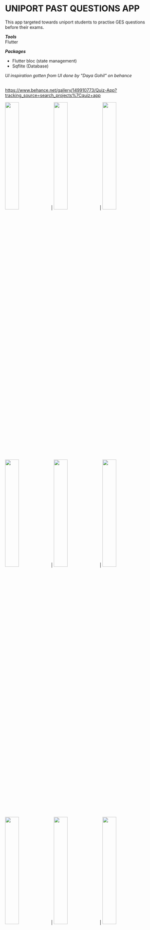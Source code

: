# UNIPORT PAST QUESTIONS APP

This app targeted towards uniport students to practise GES questions before their exams.

***Tools*** <br/>
Flutter

***Packages*** <br/>
- Flutter bloc (state management)
- Sqflite (Database)

*UI inspiration gotten from UI done by "Daya Gohil" on behance* <br/><br/>

https://www.behance.net/gallery/149910773/Quiz-App?tracking_source=search_projects%7Cquiz+app




<img src='https://user-images.githubusercontent.com/68550309/209566663-d9c13f19-4363-4a49-b6a8-a31f0b142162.png' width=30%>|
<img src='https://user-images.githubusercontent.com/68550309/209566674-539d47b4-879b-4235-94a2-21453d49ff0d.png' width=30%>|
<img src='https://user-images.githubusercontent.com/68550309/209566679-2b8296fd-d361-441f-9f44-abd0054d5f58.png' width=30%> <br/>
<img src='https://user-images.githubusercontent.com/68550309/209566683-2b6ba40b-68e1-45e3-b8a1-888043222105.png' width=30%>|
<img src='https://user-images.githubusercontent.com/68550309/209566686-a421650b-ab12-4bb9-aa9e-5d07e60353ba.png' width=30%>|
<img src='https://user-images.githubusercontent.com/68550309/209566690-f4ef7cc9-6b47-4d14-8713-b09cbe9d137a.png' width=30%> <br/>
<img src='https://user-images.githubusercontent.com/68550309/209566692-4d73179e-4aae-41e7-b513-9193d8f54cdb.png' width=30%>|
<img src='https://user-images.githubusercontent.com/68550309/209566696-41f8f0b0-86ea-480f-b5b0-2acec0e208fa.png' width=30%>|
<img src='https://user-images.githubusercontent.com/68550309/209566697-daa37e1d-25cf-4c27-9149-d10df52fe577.png' width=30%>